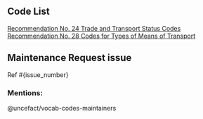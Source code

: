 ## Code List 
<!-- Leave only the code list recommendation this PR is related to                      -->
[Recommendation No. 24 Trade and Transport Status Codes](https://github.com/uncefact/vocab-codes/tree/main/CLR/Rec24) 
[Recommendation No. 28 Codes for Types of Means of Transport](https://github.com/uncefact/vocab-codes/tree/main/CLR/Rec28) 

## Maintenance Request issue
<!--- Specify the GitHub issue number with original Maintenance Request after '#'  -->
Ref #{issue_number}

### Mentions:
<!--- Keep maintainers team mentioned and add more mentions if needed -->

@uncefact/vocab-codes-maintainers
